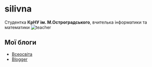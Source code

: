 # silivna
Студентка **КрНУ ім. М.Остроградського**, вчителька інформатики та математики 
![teacher](https://encrypted-tbn0.gstatic.com/images?q=tbn:ANd9GcQqk8qmYW2NwItFusTKBKVUgiOYzuI5_XyVfV1YBOJYmg&s)
## Мої блоги
* [Всеосвіта](https://vseosvita.ua/user/id1031207)
* [Blogger](https://matematykynia.blogspot.com/)
